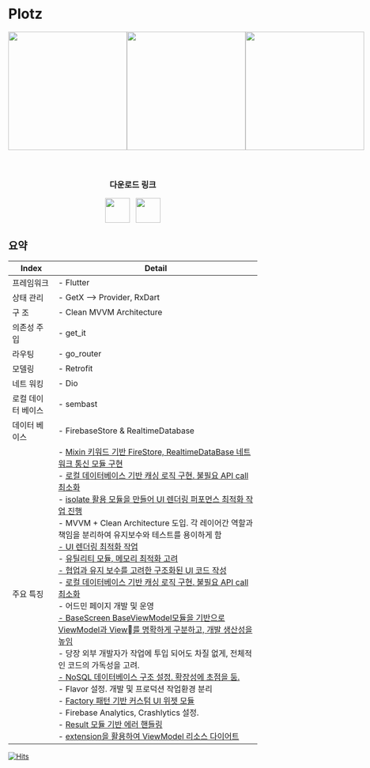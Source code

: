 

<br/>
<br/>
<h1>Plotz</h1>

<div style="display: flex; justify-content: space-evenly">
    <img style="width: 240px" src="https://github.com/Xim-ya/Plotz/assets/75591730/a10a9e22-6a6d-44af-9e55-7f94f297f4a2"/>
    <img style="width: 240px" src="https://github.com/Xim-ya/Plotz/assets/75591730/99e84ceb-faa8-4a40-a821-f8f7b10cf56a"/>
    <img style="width: 240px" src="https://github.com/Xim-ya/Plotz/assets/75591730/0c2e9d4f-6803-4f1b-8b55-19184c4b9457"/>
</div>


<br/>
<br/>


<div align="center">
<h3>다운로드 링크</h3>
<div style="display : flex; justify-content: center; flex-direction: row">
  <a href="https://apps.apple.com/kr/app/%EC%88%9C%EC%82%AD/id1671820197">
  	<img src="https://velog.velcdn.com/images/ximya_hf/post/f393f426-f940-4b9f-a0a3-6d8c3047467f/image.png" style="width : 50px"/>
  </a>
  <div style="width: 12px"></div>
    <a href="https://play.google.com/store/apps/details?id=com.soon_sak">
  	<img src="https://velog.velcdn.com/images/ximya_hf/post/a626c32d-2b7b-4d40-b1fb-03dc7792b111/image.png" style="width : 50px"/>
  </a>
</div>
</div>


## 요약

| Index      | Detail                                                                                                                                                                                                                                                                                                                                                                                                                                                                                                                                                                                                                                                                                                                                                                                                                                                                                                                                                                                                                                                                                                                                                                                                                                                                                                                                                                                                                                                                                                                                                                                                                                                                                           |
|------------|--------------------------------------------------------------------------------------------------------------------------------------------------------------------------------------------------------------------------------------------------------------------------------------------------------------------------------------------------------------------------------------------------------------------------------------------------------------------------------------------------------------------------------------------------------------------------------------------------------------------------------------------------------------------------------------------------------------------------------------------------------------------------------------------------------------------------------------------------------------------------------------------------------------------------------------------------------------------------------------------------------------------------------------------------------------------------------------------------------------------------------------------------------------------------------------------------------------------------------------------------------------------------------------------------------------------------------------------------------------------------------------------------------------------------------------------------------------------------------------------------------------------------------------------------------------------------------------------------------------------------------------------------------------------------------------------------|
| 프레임워크      | - Flutter                                                                                                                                                                                                                                                                                                                                                                                                                                                                                                                                                                                                                                                                                                                                                                                                                                                                                                                                                                                                                                                                                                                                                                                                                                                                                                                                                                                                                                                                                                                                                                                                                                                                                        |
| 상태 관리      | - GetX --> Provider, RxDart                                                                                                                                                                                                                                                                                                                                                                                                                                                                                                                                                                                                                                                                                                                                                                                                                                                                                                                                                                                                                                                                                                                                                                                                                                                                                                                                                                                                                                                                                                                                                                                                                                                                      |
| 구   조      | - Clean MVVM Architecture                                                                                                                                                                                                                                                                                                                                                                                                                                                                                                                                                                                                                                                                                                                                                                                                                                                                                                                                                                                                                                                                                                                                                                                                                                                                                                                                                                                                                                                                                                                                                                                                                                                                        |
| 의존성  주입    | - get_it                                                                                                                                                                                                                                                                                                                                                                                                                                                                                                                                                                                                                                                                                                                                                                                                                                                                                                                                                                                                                                                                                                                                                                                                                                                                                                                                                                                                                                                                                                                                                                                                                                                                                         |
| 라우팅        | - go_router                                                                                                                                                                                                                                                                                                                                                                                                                                                                                                                                                                                                                                                                                                                                                                                                                                                                                                                                                                                                                                                                                                                                                                                                                                                                                                                                                                                                                                                                                                                                                                                                                                                                                      |
| 모델링        | - Retrofit                                                                                                                                                                                                                                                                                                                                                                                                                                                                                                                                                                                                                                                                                                                                                                                                                                                                                                                                                                                                                                                                                                                                                                                                                                                                                                                                                                                                                                                                                                                                                                                                                                                                                       |
| 네트 워킹      | - Dio                                                                                                                                                                                                                                                                                                                                                                                                                                                                                                                                                                                                                                                                                                                                                                                                                                                                                                                                                                                                                                                                                                                                                                                                                                                                                                                                                                                                                                                                                                                                                                                                                                                                                            |
| 로컬 데이터 베이스 | - sembast                                                                                                                                                                                                                                                                                                                                                                                                                                                                                                                                                                                                                                                                                                                                                                                                                                                                                                                                                                                                                                                                                                                                                                                                                                                                                                                                                                                                                                                                                                                                                                                                                                                               |
| 데이터 베이스    | - FirebaseStore & RealtimeDatabase                                                                                                                                                                                                                                                                                                                                                                                                                                                                                                                                                                                                                                                                                                                                                                                                                                                                                                                                                                                                                                                                                                                                                                                                                                                                                                                                                                                                                                                                                                                                                                                                                                                               |
| 주요 특징      | - <a href="https://velog.io/@ximya_hf/flutterfirestoremixinmodule">Mixin 키워드 기반 FireStore, RealtimeDataBase  네트워크 통신 모듈 구현</a> <br/>- [로컬 데이터베이스 기반 캐싱 로직 구현. 불필요 API call 최소화 ](./lib/domain/service/local_storage_service.dart)  </br>- [isolate 활용 모듈을 만들어 UI 렌더링 퍼포먼스 최적화 작업 진행 ](./lib/data/mixin/firebase_isolate_helper_mixin.dart)<br/>- MVVM + Clean Architecture 도입. 각 레이어간 역할과 책임을 분리하여 유지보수와 테스트를 용이하게 함</br><a href="https://velog.io/@ximya_hf/listviewbuilder">- UI 렌더링 최적화 작업<a/> </br>- <a href="https://medium.com/@ximya/create-utility-classes-like-a-pro-focus-on-memory-structure-in-flutter-d2377a0d79b3">유틸리티 모듈, 메모리 최적화 고려</a><br/><a href="https://velog.io/@ximya_hf/how-write-clean-flutter-ui-code">- 협업과 유지 보수를 고려한 구조화된 UI 코드 작성</a></br>- [로컬 데이터베이스 기반 캐싱 로직 구현. 불필요 API call 최소화 ](./lib/presentation/common/dialog/app_dialog.dart) </br> - 어드민 페이지 개발 및 운영 </br> <a href="https://velog.io/@ximya_hf/basescreenonmvvm">- BaseScreen BaseViewModel모듈을 기반으로 ViewModel과 View를 명확하게 구분하고,  개발 생산성을 높임</a></br> - 당장 외부 개발자가 작업에 투입 되어도 차질 없게, 전체적인 코드의 가독성을 고려. </br> <a href="https://www.figma.com/file/rDIwovXfvUjlBw7z4wylIf/%EC%88%9C%EC%82%AD-%EC%84%9C%EB%B2%84-%EA%B3%B5%EC%9C%A0?node-id=0%3A1&t=7RAQoBU2Ehl8Qwv3-1">- NoSQL 데이터베이스 구조 설정.  확장성에 초점을 둠.</a> </br> - Flavor 설정. 개발 및 프로덕션 작업환경 분리</br> - [Factory 패턴 기반 커스텀 UI 위젯 모듈](./lib/presentation/common/dialog/app_dialog.dart)  </br> - Firebase Analytics,  Crashlytics 설정. </br> - [Result 모듈 기반 에러 핸들링](./lib/utilities/result.dart) </br> - [extension을 활용하여 ViewModel 리소스 다이어트](./lib/presentation/screens/contentDetail/controllerResources/content_detail_header_view_model.part.dart) | 




[![Hits](https://hits.seeyoufarm.com/api/count/incr/badge.svg?url=https%3A%2F%2Fgithub.com%2FXim-ya%2FSoonSack%2Fhit-counter&count_bg=%23E30914&title_bg=%23101010&icon=&icon_color=%23E7E7E7&title=hits&edge_flat=false)](https://hits.seeyoufarm.com)


